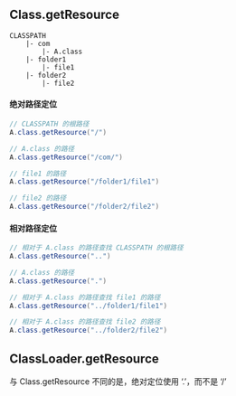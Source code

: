 
## Class.getResource

```
CLASSPATH
    |- com
        |- A.class
    |- folder1
        |- file1
    |- folder2
        |- file2
```

#### 绝对路径定位

```java
// CLASSPATH 的根路径
A.class.getResource("/")

// A.class 的路径
A.class.getResource("/com/")

// file1 的路径
A.class.getResource("/folder1/file1")

// file2 的路径
A.class.getResource("/folder2/file2")
```

#### 相对路径定位

```java
// 相对于 A.class 的路径查找 CLASSPATH 的根路径
A.class.getResource("..")

// A.class 的路径
A.class.getResource(".")

// 相对于 A.class 的路径查找 file1 的路径
A.class.getResource("../folder1/file1")

// 相对于 A.class 的路径查找 file2 的路径
A.class.getResource("../folder2/file2")
```

## ClassLoader.getResource

与 Class.getResource 不同的是，绝对定位使用 ‘.’，而不是 ‘/’
